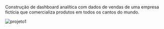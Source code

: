 Construção de dashboard analítica com dados de vendas de uma empresa fictícia que comercializa produtos em todos os cantos do mundo.

![projeto1](https://github.com/manuggetts/PBI_Lab1/assets/141872152/1aa96fa5-6d41-4a4f-9715-4e5db7eb2062)

